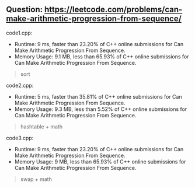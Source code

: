 ## Question: https://leetcode.com/problems/can-make-arithmetic-progression-from-sequence/

code1.cpp:
* Runtime: 9 ms, faster than 23.20% of C++ online submissions for Can Make Arithmetic Progression From Sequence.
* Memory Usage: 9.1 MB, less than 65.93% of C++ online submissions for Can Make Arithmetic Progression From Sequence.
> sort

code2.cpp:
* Runtime: 5 ms, faster than 35.81% of C++ online submissions for Can Make Arithmetic Progression From Sequence.
* Memory Usage: 9.3 MB, less than 5.52% of C++ online submissions for Can Make Arithmetic Progression From Sequence.
> hashtable + math

code3.cpp:
* Runtime: 9 ms, faster than 23.20% of C++ online submissions for Can Make Arithmetic Progression From Sequence.
* Memory Usage: 9 MB, less than 65.93% of C++ online submissions for Can Make Arithmetic Progression From Sequence.
> swap + math